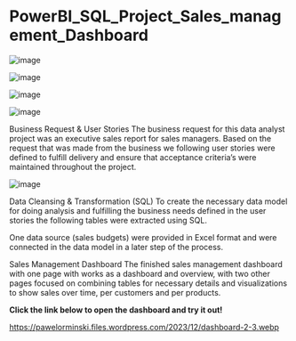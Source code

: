 # PowerBI_SQL_Project_Sales_management_Dashboard

![image](https://github.com/pawelorminski/PowerBI_SQL_Project_Sales_management_Dashboard/assets/142508836/d8f14372-71da-45bb-bac4-45b37caf6e97)

![image](https://github.com/pawelorminski/PowerBI_SQL_Project_Sales_management_Dashboard/assets/142508836/fc39ed7c-d277-46da-8770-0ae271a6876d)

![image](https://github.com/pawelorminski/PowerBI_SQL_Project_Sales_management_Dashboard/assets/142508836/898f801e-a230-418c-ae63-3b238205fc3e)

![image](https://github.com/pawelorminski/PowerBI_SQL_Project_Sales_management_Dashboard/assets/142508836/d15d0a36-44ab-456e-847b-7707ee706bb6)

Business Request & User Stories
The business request for this data analyst project was an executive sales report for sales managers. Based on the request that was made from the business we following user stories were defined to fulfill delivery and ensure that acceptance criteria’s were maintained throughout the project.

![image](https://github.com/pawelorminski/PowerBI_SQL_Project_Sales_management_Dashboard/assets/142508836/b5379d4c-186d-47c5-9238-24e0b4875857)

Data Cleansing & Transformation (SQL)
To create the necessary data model for doing analysis and fulfilling the business needs defined in the user stories the following tables were extracted using SQL.

One data source (sales budgets) were provided in Excel format and were connected in the data model in a later step of the process.

Sales Management Dashboard
The finished sales management dashboard with one page with works as a dashboard and overview, with two other pages focused on combining tables for necessary details and visualizations to show sales over time, per customers and per products.

**Click the link below to open the dashboard and try it out!**

https://pawelorminski.files.wordpress.com/2023/12/dashboard-2-3.webp


